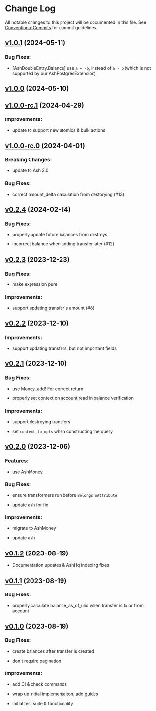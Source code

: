 # Change Log

All notable changes to this project will be documented in this file.
See [Conventional Commits](Https://conventionalcommits.org) for commit guidelines.

<!-- changelog -->

## [v1.0.1](https://github.com/ash-project/ash_double_entry/compare/v1.0.0...v1.0.1) (2024-05-11)

### Bug Fixes:

- [AshDoubleEntry.Balance] use `a + -b`, instead of `a - b` (which is not supported by our AshPostgresExtension)

## [v1.0.0](https://github.com/ash-project/ash_double_entry/compare/v1.0.0-rc.1...v1.0.0) (2024-05-10)

## [v1.0.0-rc.1](https://github.com/ash-project/ash_double_entry/compare/v1.0.0-rc.0...v1.0.0-rc.1) (2024-04-29)

### Improvements:

- update to support new atomics & bulk actions

## [v1.0.0-rc.0](https://github.com/ash-project/ash_double_entry/compare/v0.2.4...v1.0.0-rc.0) (2024-04-01)

### Breaking Changes:

- update to Ash 3.0

### Bug Fixes:

- correct amount_delta calculation from destorying (#13)

## [v0.2.4](https://github.com/ash-project/ash_double_entry/compare/v0.2.3...v0.2.4) (2024-02-14)

### Bug Fixes:

- properly update future balances from destroys

- incorrect balance when adding transfer later (#12)

## [v0.2.3](https://github.com/ash-project/ash_double_entry/compare/v0.2.2...v0.2.3) (2023-12-23)

### Bug Fixes:

- make expression pure

### Improvements:

- support updating transfer's amount (#8)

## [v0.2.2](https://github.com/ash-project/ash_double_entry/compare/v0.2.1...v0.2.2) (2023-12-10)

### Improvements:

- support updating transfers, but not important fields

## [v0.2.1](https://github.com/ash-project/ash_double_entry/compare/v0.2.0...v0.2.1) (2023-12-10)

### Bug Fixes:

- use Money..add! For correct return

- properly set context on account read in balance verification

### Improvements:

- support destroying transfers

- set `context_to_opts` when constructing the query

## [v0.2.0](https://github.com/ash-project/ash_double_entry/compare/v0.1.2...v0.2.0) (2023-12-06)

### Features:

- use AshMoney

### Bug Fixes:

- ensure transformers run before `BelongsToAttribute`

- update ash for fix

### Improvements:

- migrate to AshMoney

- update ash

## [v0.1.2](https://github.com/ash-project/ash_double_entry/compare/v0.1.1...v0.1.2) (2023-08-19)

- Documentation updates & AshHq indexing fixes

## [v0.1.1](https://github.com/ash-project/ash_double_entry/compare/v0.1.0...v0.1.1) (2023-08-19)

### Bug Fixes:

- properly calculate balance_as_of_ulid when transfer is to or from account

## [v0.1.0](https://github.com/ash-project/ash_double_entry/compare/v0.1.0...v0.1.0) (2023-08-19)

### Bug Fixes:

- create balances after transfer is created

- don't require pagination

### Improvements:

- add CI & check commands

- wrap up initial implementaiton, add guides

- initial test suite & functionality
